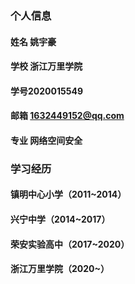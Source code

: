### 个人信息
#### 姓名 姚宇豪
#### 学校 浙江万里学院
#### 学号2020015549
#### 邮箱 1632449152@qq.com
#### 专业 网络空间安全
### 学习经历
#### 镇明中心小学（2011~2014）
#### 兴宁中学（2014~2017）
#### 荣安实验高中（2017~2020）
#### 浙江万里学院（2020~）
